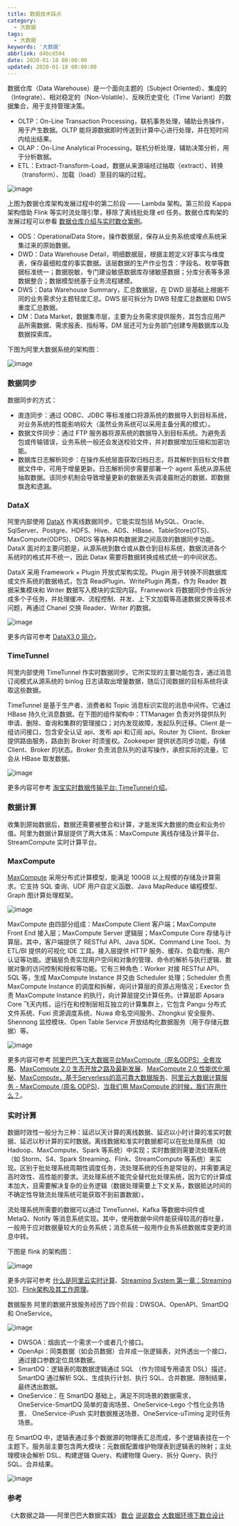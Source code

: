 ```yaml
---
title: 数据技术踩点
category:
  - 大数据
tags:
  - 大数据
keywords: '大数据'
abbrlink: d4bcd594
date: 2020-01-18 00:00:00
updated: 2020-01-18 00:00:00
---
```


数据仓库（Data Warehouse）是一个面向主题的（Subject Oriented）、集成的（Integrate）、相对稳定的（Non-Volatile）、反映历史变化（Time Variant）的数据集合，用于支持管理决策。

* OLTP：On-Line Transaction Processing，联机事务处理，辅助业务操作，用于产生数据。OLTP 能将源数据即时传送到计算中心进行处理，并在短时间内给出结果。
* OLAP：On-Line Analytical Processing，联机分析处理，辅助决策分析，用于分析数据。
* ETL：Extract-Transform-Load，数据从来源端经过抽取（extract）、转换（transform）、加载（load）至目的端的过程。

![image](sj1.png)

上图为数据仓库架构发展过程中的第二阶段 —— Lambda 架构。第三阶段 Kappa 架构借助 Flink 等实时流处理引擎，移除了离线批处理 etl 任务。数据仓库构架的发展过程可以参看 [数据仓库介绍与实时数仓案例](https://developer.aliyun.com/article/691541)。

* ODS：OperationalData Store，操作数据层，保存从业务系统或埋点系统采集过来的原始数据。
* DWD：Data Warehouse Detail，明细数据层，根据主题定义好事实与维度表，保存最细粒度的事实数据。该层数据的生产作业包含：字段名、枚举等数据标准统一；数据脱敏，专门建设敏感数据库存储敏感数据；分库分表等多源数据整合；数据模型统基于业务流程建模。
* DWS：Data Warehouse Summary，汇总数据层，在 DWD 层基础上根据不同的业务需求分主题轻度汇总。DWS 层可拆分为 DWB 轻度汇总数据和 DWS 重度汇总数据。
* DM：Data Market，数据集市层，主要为业务需求提供服务，其包含应用产品所需数据、需求报表、指标等，DM 层还可为业务部门创建专用数据库以及数据探索库。

下图为阿里大数据系统的架构图：

![image](sj2.jpg)

### 数据同步

数据同步的方式：

* 直连同步：通过 ODBC、JDBC 等标准接口将源系统的数据导入到目标系统，对业务系统的性能影响较大（虽然业务系统可以采用主备分离的模式）。
* 数据文件同步：通过 FTP 服务器将源系统的数据导入到目标系统。为避免丢包或传输错误，业务系统一般还会发送校验文件，并对数据增加压缩和加密功能。
* 数据库日志解析同步：在操作系统层面获取归档日志，将其解析到目标文件数据文件中，可用于增量更新。日志解析同步需要部署一个 agent 系统从源系统抽取数据。该同步机制会导致增量更新的数据丢失调凌晨附近的数据，即数据飘逸和遗漏。

### DataX

阿里内部使用 [DataX](https://github.com/alibaba/DataX) 作离线数据同步。它能实现包括 MySQL、Oracle、SqlServer、Postgre、HDFS、Hive、ADS、HBase、TableStore(OTS)、MaxCompute(ODPS)、DRDS 等各种异构数据源之间高效的数据同步功能。DataX 面对的主要问题是，从源系统到数仓或从数仓到目标系统，数据流进各个系统时的格式并不统一，因此 Datax 需要将数据转换成格式统一的中间状态。

DataX 采用 Framework + Plugin 开放式架构实现。Plugin 用于转换不同数据库或文件系统的数据格式，包含 ReadPlugin、WritePlugin 两类，作为 Reader 数据采集模块和 Writer 数据写入模块的实现内容。Framework 将数据同步作业拆分成多个子任务，并处理缓冲、流程控制、并发、上下文加载等高速数据交换等技术问题，再通过 Chanel 交换 Reader、Writer 的数据。

![image](sj3.jpeg)

更多内容可参考 [DataX3.0 简介](https://blog.csdn.net/u014646662/article/details/82792725)。

### TimeTunnel

阿里内部使用 TimeTunnel 作实时数据同步。它所实现的主要功能包含，通过消息订阅模式从源系统的 binlog 日志读取出增量数据，随后订阅数据的目标系统将读取这些数据。

TimeTunnel 是基于生产者、消费者和 Topic 消息标识实现的消息中间件。它通过 HBase 持久化消息数据。在下图的组件架构中：TTManager 负责对外提供队列申请、删除、查询和集群的管理接⼝；对内发现故障，发起队列迁移。Client 是一组访问接口，包含安全认证 api、发布 api 和订阅 api。Router 为 Client、Broker 提供路由服务，路由到 Broker 时须鉴权。Zookeeper 提供状态同步功能，存储 Client、Broker 的状态。Broker 负责消息队列的读写操作，承担实际的流量，它会从 HBase 取发数据。

![image](sj4.png)

更多内容可参考 [淘宝实时数据传输平台: TimeTunnel介绍](https://blog.csdn.net/pelick/article/details/26265663)。

### 数据计算

收集到原始数据后，数据还需要被整合和计算，才能发挥大数据的商业和业务价值。阿里为数据计算层提供了两大体系：MaxCompute 离线存储及计算平台、StreamCompute 实时计算平台。

### MaxCompute

[MaxCompute](https://helpcdn.aliyun.com/document_detail/27800.html) 采用分布式计算模型，能满足 100GB 以上规模的存储及计算需求。它支持 SQL 查询、UDF 用户自定义函数、Java MapReduce 编程模型、Graph 图计算处理框架。

![image](sj5.png)

MaxCompute 由四部分组成：MaxCompute Client 客户端；MaxCompute Front End 接入层；MaxCompute Server 逻辑层；MaxCompute Core 存储与计算层。其中，客户端提供了 RESTful API、Java SDK、Command Line Tool、为 ETL/BI 提供的可视化 IDE 工具。接入层提供 HTTP 服务、缓存、负载均衡、用户认证等功能。逻辑层负责实现用户空间和对象的管理、命令的解析与执行逻辑、数据对象的访问控制和授权等功能。它有三种角色：Worker 对接 RESTful API、SQL 等，生成 MaxCompute Instance 并交由 Scheduler 处理；Scheduler 负责 MaxCompute Instance 的调度和拆解，询问计算层的资源占用情况；Exector 负责 MaxCompute Instance 的执行，向计算层提交计算任务。计算层即 Apsara Core 飞天内核，运行在和控制层相互独立的计算集群上，它包含 Pangu 分布式文件系统、Fuxi 资源调度系统、Nuwa 命名空间服务、Zhongkui 安全服务、Shennong 监控模块、Open Table Service 开放结构化数据服务（用于存储元数据）等。

![image](sj6.png)

更多内容可参考 [阿里巴巴飞天大数据平台MaxCompute（原名ODPS）全套攻略](https://developer.aliyun.com/article/78108)、[MaxCompute 2.0 生态开放之路及最新发展](https://developer.aliyun.com/article/61529)、[MaxCompute 2.0 性能优化揭秘](https://www.sohu.com/a/129170041_612370)、[MaxCompute，基于Serverless的高可靠大数据服务](https://developer.aliyun.com/article/690510)、[阿里云大数据计算服务 - MaxCompute (原名 ODPS)](https://www.cnblogs.com/barrywxx/p/10739834.html)、[当我们用 MaxCompute 的时候，我们在用什么？](https://www.jianshu.com/p/4104e7d5316f)。

### 实时计算

数据时效性一般分为三种：延迟以天计算的离线数据、延迟以小时计算的准实时数据、延迟以秒计算的实时数据。离线数据和准实时数据都可以在批处理系统（如 Hadoop、MaxCompute、Spark 等系统）中实现；实时数据则需要流处理系统（如 Storm、S4、Spark Streaming、Flink、StreamCompute 等系统）来实现。区别于批处理系统周期性调度任务，流处理系统的任务是常驻的，并需要满足高时效性、高性能的要求。流处理系统不能完全替代批处理系统，因为它的计算成本加大，且需要解决复杂的业务逻辑（数据处理需要上下文关系，数据抵达时间的不确定性导致流处理系统可能获取不到前置数据）。

流处理系统所需要的数据可以通过 TimeTunnel、Kafka 等数据中间件或 MetaQ、Notify 等消息系统实现。其中，使用数据中间件能获得较高的吞吐量，一般用于应对数据量较大的业务系统；消息系统一般用作业务系统数据库变更的消息中转。

下图是 flink 的架构图：

![image](sj7.png)

更多内容可参考 [什么是阿里云实时计算](https://help.aliyun.com/document_detail/110778.html?spm=a2c4g.11186623.6.554.2c6d15eaTRijei)、[Streaming System 第一章：Streaming 101](https://developer.aliyun.com/article/674448)、[Flink架构及其工作原理](https://www.cnblogs.com/code2one/p/10123112.html)。

数据服务
阿里的数据开放服务经历了四个阶段：DWSOA、OpenAPI、SmartDQ 和 OneService。

![image](sj8.jpg)

* DWSOA：烟囱式一个需求一个或者几个接口。
* OpenApi：同类数据（如会员数据）合并成一张逻辑表，对外透出一个接口，通过接口参数定位具体数据。
* SmartDQ：逻辑表的取数据逻辑通过 SQL （作为领域专用语言 DSL）描述，SmartDQ 通过解析 SQL、生成执行计划、执行 SQL、合并数据、限制结果，最终透出数据。
* OneService：在 SmartDQ 基础上，满足不同场景的数据需求，OneService-SmartDQ 简单的查询场景、OneService-Lego 个性化业务场景、 OneService-iPush 实时数据推送场景、OneService-uTiming 定时任务场景。

在 SmartDQ 中，逻辑表通过多个数据源的物理表汇总而成，多个逻辑表挂在一个主题下。服务层主要包含两大模块：元数据配置维护物理表到逻辑表的映射；主处理模块会解析 DSL、构建逻辑 Query、构建物理 Query、拆分 Query、执行 SQL、合并结果。

![image](sj9.png)

### 参考

《大数据之路——阿里巴巴大数据实践》
[数仓](https://www.cnblogs.com/shengyang17/p/10527700.html)
[说说数仓](https://www.jianshu.com/p/da62fb0c6a0b)
[大数据环境下数仓设计](https://blog.51cto.com/abezoo/2399546)